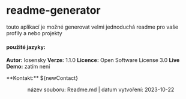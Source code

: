 
# **readme-generator** #

touto aplikací je možné generovat velmi jednoduchá readme pro vaše profily a nebo projekty 

#### použité jazyky: ###  

**Autor:** losensky
**Verze:** 1.1.0
**Licence:** Open Software License 3.0 
**Live Demo:** zatím není 
<p align="left"> **Kontakt:** ${newContact} </p>

<p align="center"> název souboru: Readme.md |  datum vytvoření: 2023-10-22 </p>

    